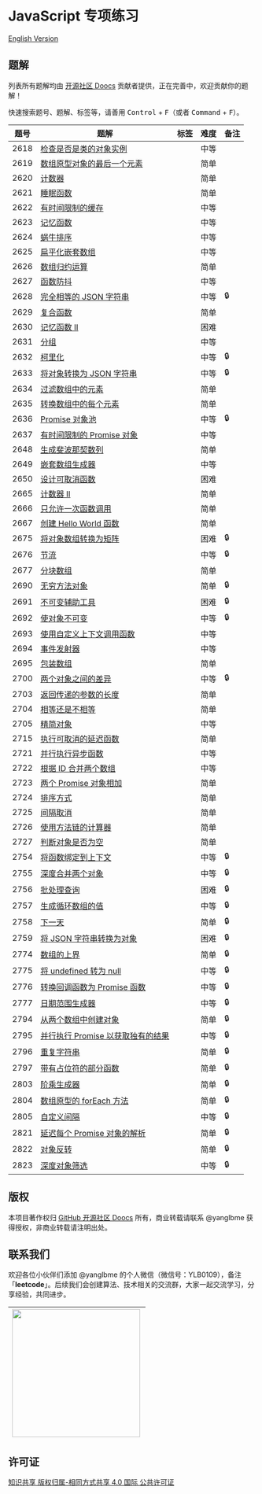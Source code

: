 # JavaScript 专项练习

[English Version](./solution/JAVASCRIPT_README.md)

## 题解

列表所有题解均由 [开源社区 Doocs](https://github.com/doocs) 贡献者提供，正在完善中，欢迎贡献你的题解！

快速搜索题号、题解、标签等，请善用 <kbd>Control</kbd> + <kbd>F</kbd>（或者 <kbd>Command</kbd> + <kbd>F</kbd>）。

| 题号 | 题解                                                                                                                                                  | 标签 | 难度 | 备注 |
| ---- | ----------------------------------------------------------------------------------------------------------------------------------------------------- | ---- | ---- | ---- |
| 2618 | [检查是否是类的对象实例](./solution/2600-2699/2618.Check%20if%20Object%20Instance%20of%20Class/README.md)                                              |      | 中等 |      |
| 2619 | [数组原型对象的最后一个元素](./solution/2600-2699/2619.Array%20Prototype%20Last/README.md)                                                             |      | 简单 |      |
| 2620 | [计数器](./solution/2600-2699/2620.Counter/README.md)                                                                                                  |      | 简单 |      |
| 2621 | [睡眠函数](./solution/2600-2699/2621.Sleep/README.md)                                                                                                  |      | 简单 |      |
| 2622 | [有时间限制的缓存](./solution/2600-2699/2622.Cache%20With%20Time%20Limit/README.md)                                                                    |      | 中等 |      |
| 2623 | [记忆函数](./solution/2600-2699/2623.Memoize/README.md)                                                                                                |      | 中等 |      |
| 2624 | [蜗牛排序](./solution/2600-2699/2624.Snail%20Traversal/README.md)                                                                                      |      | 中等 |      |
| 2625 | [扁平化嵌套数组](./solution/2600-2699/2625.Flatten%20Deeply%20Nested%20Array/README.md)                                                                |      | 中等 |      |
| 2626 | [数组归约运算](./solution/2600-2699/2626.Array%20Reduce%20Transformation/README.md)                                                                    |      | 简单 |      |
| 2627 | [函数防抖](./solution/2600-2699/2627.Debounce/README.md)                                                                                               |      | 中等 |      |
| 2628 | [完全相等的 JSON 字符串](./solution/2600-2699/2628.JSON%20Deep%20Equal/README.md)                                                                      |      | 中等 | 🔒   |
| 2629 | [复合函数](./solution/2600-2699/2629.Function%20Composition/README.md)                                                                                 |      | 简单 |      |
| 2630 | [记忆函数 II](./solution/2600-2699/2630.Memoize%20II/README.md)                                                                                        |      | 困难 |      |
| 2631 | [分组](./solution/2600-2699/2631.Group%20By/README.md)                                                                                                 |      | 中等 |      |
| 2632 | [柯里化](./solution/2600-2699/2632.Curry/README.md)                                                                                                    |      | 中等 | 🔒   |
| 2633 | [将对象转换为 JSON 字符串](./solution/2600-2699/2633.Convert%20Object%20to%20JSON%20String/README.md)                                                  |      | 中等 | 🔒   |
| 2634 | [过滤数组中的元素](./solution/2600-2699/2634.Filter%20Elements%20from%20Array/README.md)                                                               |      | 简单 |      |
| 2635 | [转换数组中的每个元素](./solution/2600-2699/2635.Apply%20Transform%20Over%20Each%20Element%20in%20Array/README.md)                                     |      | 简单 |      |
| 2636 | [Promise 对象池](./solution/2600-2699/2636.Promise%20Pool/README.md)                                                                                   |      | 中等 | 🔒   |
| 2637 | [有时间限制的 Promise 对象](./solution/2600-2699/2637.Promise%20Time%20Limit/README.md)                                                                |      | 中等 |      |
| 2648 | [生成斐波那契数列](./solution/2600-2699/2648.Generate%20Fibonacci%20Sequence/README.md)                                                                |      | 简单 |      |
| 2649 | [嵌套数组生成器](./solution/2600-2699/2649.Nested%20Array%20Generator/README.md)                                                                       |      | 中等 |      |
| 2650 | [设计可取消函数](./solution/2600-2699/2650.Design%20Cancellable%20Function/README.md)                                                                  |      | 困难 |      |
| 2665 | [计数器 II](./solution/2600-2699/2665.Counter%20II/README.md)                                                                                          |      | 简单 |      |
| 2666 | [只允许一次函数调用](./solution/2600-2699/2666.Allow%20One%20Function%20Call/README.md)                                                                |      | 简单 |      |
| 2667 | [创建 Hello World 函数](./solution/2600-2699/2667.Create%20Hello%20World%20Function/README.md)                                                         |      | 简单 |      |
| 2675 | [将对象数组转换为矩阵](./solution/2600-2699/2675.Array%20of%20Objects%20to%20Matrix/README.md)                                                         |      | 困难 | 🔒   |
| 2676 | [节流](./solution/2600-2699/2676.Throttle/README.md)                                                                                                   |      | 中等 | 🔒   |
| 2677 | [分块数组](./solution/2600-2699/2677.Chunk%20Array/README.md)                                                                                          |      | 简单 |      |
| 2690 | [无穷方法对象](./solution/2600-2699/2690.Infinite%20Method%20Object/README.md)                                                                         |      | 简单 | 🔒   |
| 2691 | [不可变辅助工具](./solution/2600-2699/2691.Immutability%20Helper/README.md)                                                                            |      | 困难 | 🔒   |
| 2692 | [使对象不可变](./solution/2600-2699/2692.Make%20Object%20Immutable/README.md)                                                                          |      | 中等 | 🔒   |
| 2693 | [使用自定义上下文调用函数](./solution/2600-2699/2693.Call%20Function%20with%20Custom%20Context/README.md)                                              |      | 中等 |      |
| 2694 | [事件发射器](./solution/2600-2699/2694.Event%20Emitter/README.md)                                                                                      |      | 中等 |      |
| 2695 | [包装数组](./solution/2600-2699/2695.Array%20Wrapper/README.md)                                                                                        |      | 简单 |      |
| 2700 | [两个对象之间的差异](./solution/2700-2799/2700.Differences%20Between%20Two%20Objects/README.md)                                                        |      | 中等 | 🔒   |
| 2703 | [返回传递的参数的长度](./solution/2700-2799/2703.Return%20Length%20of%20Arguments%20Passed/README.md)                                                  |      | 简单 |      |
| 2704 | [相等还是不相等](./solution/2700-2799/2704.To%20Be%20Or%20Not%20To%20Be/README.md)                                                                     |      | 简单 |      |
| 2705 | [精简对象](./solution/2700-2799/2705.Compact%20Object/README.md)                                                                                       |      | 中等 |      |
| 2715 | [执行可取消的延迟函数](./solution/2700-2799/2715.Timeout%20Cancellation/README.md)                                                                     |      | 简单 |      |
| 2721 | [并行执行异步函数](./solution/2700-2799/2721.Execute%20Asynchronous%20Functions%20in%20Parallel/README.md)                                             |      | 中等 |      |
| 2722 | [根据 ID 合并两个数组](./solution/2700-2799/2722.Join%20Two%20Arrays%20by%20ID/README.md)                                                              |      | 中等 |      |
| 2723 | [两个 Promise 对象相加](./solution/2700-2799/2723.Add%20Two%20Promises/README.md)                                                                      |      | 简单 |      |
| 2724 | [排序方式](./solution/2700-2799/2724.Sort%20By/README.md)                                                                                              |      | 简单 |      |
| 2725 | [间隔取消](./solution/2700-2799/2725.Interval%20Cancellation/README.md)                                                                                |      | 简单 |      |
| 2726 | [使用方法链的计算器](./solution/2700-2799/2726.Calculator%20with%20Method%20Chaining/README.md)                                                        |      | 简单 |      |
| 2727 | [判断对象是否为空](./solution/2700-2799/2727.Is%20Object%20Empty/README.md)                                                                            |      | 简单 |      |
| 2754 | [将函数绑定到上下文](./solution/2700-2799/2754.Bind%20Function%20to%20Context/README.md)                                                               |      | 中等 | 🔒   |
| 2755 | [深度合并两个对象](./solution/2700-2799/2755.Deep%20Merge%20of%20Two%20Objects/README.md)                                                              |      | 中等 | 🔒   |
| 2756 | [批处理查询](./solution/2700-2799/2756.Query%20Batching/README.md)                                                                                     |      | 困难 | 🔒   |
| 2757 | [生成循环数组的值](./solution/2700-2799/2757.Generate%20Circular%20Array%20Values/README.md)                                                           |      | 中等 | 🔒   |
| 2758 | [下一天](./solution/2700-2799/2758.Next%20Day/README.md)                                                                                               |      | 简单 | 🔒   |
| 2759 | [将 JSON 字符串转换为对象](./solution/2700-2799/2759.Convert%20JSON%20String%20to%20Object/README.md)                                                  |      | 困难 | 🔒   |
| 2774 | [数组的上界](./solution/2700-2799/2774.Array%20Upper%20Bound/README.md)                                                                                |      | 简单 | 🔒   |
| 2775 | [将 undefined 转为 null](./solution/2700-2799/2775.Undefined%20to%20Null/README.md)                                                                    |      | 中等 | 🔒   |
| 2776 | [转换回调函数为 Promise 函数](./solution/2700-2799/2776.Convert%20Callback%20Based%20Function%20to%20Promise%20Based%20Function/README.md)             |      | 中等 | 🔒   |
| 2777 | [日期范围生成器](./solution/2700-2799/2777.Date%20Range%20Generator/README.md)                                                                         |      | 中等 | 🔒   |
| 2794 | [从两个数组中创建对象](./solution/2700-2799/2794.Create%20Object%20from%20Two%20Arrays/README.md)                                                      |      | 简单 | 🔒   |
| 2795 | [并行执行 Promise 以获取独有的结果](./solution/2700-2799/2795.Parallel%20Execution%20of%20Promises%20for%20Individual%20Results%20Retrieval/README.md) |      | 中等 | 🔒   |
| 2796 | [重复字符串](./solution/2700-2799/2796.Repeat%20String/README.md)                                                                                      |      | 简单 | 🔒   |
| 2797 | [带有占位符的部分函数](./solution/2700-2799/2797.Partial%20Function%20with%20Placeholders/README.md)                                                   |      | 简单 | 🔒   |
| 2803 | [阶乘生成器](./solution/2800-2899/2803.Factorial%20Generator/README.md)                                                                                |      | 简单 | 🔒   |
| 2804 | [数组原型的 forEach 方法](./solution/2800-2899/2804.Array%20Prototype%20ForEach/README.md)                                                             |      | 简单 | 🔒   |
| 2805 | [自定义间隔](./solution/2800-2899/2805.Custom%20Interval/README.md)                                                                                    |      | 中等 | 🔒   |
| 2821 | [延迟每个 Promise 对象的解析](./solution/2800-2899/2821.Delay%20the%20Resolution%20of%20Each%20Promise/README.md)                                      |      | 简单 | 🔒   |
| 2822 | [对象反转](./solution/2800-2899/2822.Inversion%20of%20Object/README.md)                                                                                |      | 简单 | 🔒   |
| 2823 | [深度对象筛选](./solution/2800-2899/2823.Deep%20Object%20Filter/README.md)                                                                             |      | 中等 | 🔒   |

## 版权

本项目著作权归 [GitHub 开源社区 Doocs](https://github.com/doocs) 所有，商业转载请联系 @yanglbme 获得授权，非商业转载请注明出处。

## 联系我们

欢迎各位小伙伴们添加 @yanglbme 的个人微信（微信号：YLB0109），备注 「**leetcode**」。后续我们会创建算法、技术相关的交流群，大家一起交流学习，分享经验，共同进步。

| <img src="./images/qrcode-for-yanglbme.png" width="260px" align="left"/> |
| ------------------------------------------------------------------------------------------------------------------------------ |

## 许可证

<a rel="license" href="http://creativecommons.org/licenses/by-sa/4.0/">知识共享 版权归属-相同方式共享 4.0 国际 公共许可证</a>
